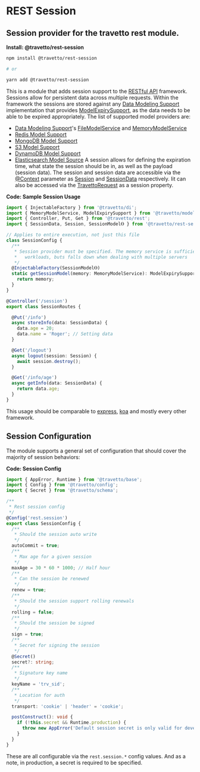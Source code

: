 <!-- This file was generated by @travetto/doc and should not be modified directly -->
<!-- Please modify https://github.com/travetto/travetto/tree/main/module/rest-session/DOC.tsx and execute "npx trv doc" to rebuild -->
# REST Session

## Session provider for the travetto rest module.

**Install: @travetto/rest-session**
```bash
npm install @travetto/rest-session

# or

yarn add @travetto/rest-session
```

This is a module that adds session support to the [RESTful API](https://github.com/travetto/travetto/tree/main/module/rest#readme "Declarative api for RESTful APIs with support for the dependency injection module.") framework.  Sessions allow for persistent data across multiple requests.  Within the framework the sessions are stored against any [Data Modeling Support](https://github.com/travetto/travetto/tree/main/module/model#readme "Datastore abstraction for core operations.") implementation that provides [ModelExpirySupport](https://github.com/travetto/travetto/tree/main/module/model/src/service/expiry.ts), as the data needs to be able to be expired appropriately.  The list of supported model providers are:
   *  [Data Modeling Support](https://github.com/travetto/travetto/tree/main/module/model#readme "Datastore abstraction for core operations.")'s [FileModelService](https://github.com/travetto/travetto/tree/main/module/model/src/provider/file.ts#L50) and [MemoryModelService](https://github.com/travetto/travetto/tree/main/module/model/src/provider/memory.ts#L53)
   *  [Redis Model Support](https://github.com/travetto/travetto/tree/main/module/model-redis#readme "Redis backing for the travetto model module.")
   *  [MongoDB Model Support](https://github.com/travetto/travetto/tree/main/module/model-mongo#readme "Mongo backing for the travetto model module.")
   *  [S3 Model Support](https://github.com/travetto/travetto/tree/main/module/model-s3#readme "S3 backing for the travetto model module.")
   *  [DynamoDB Model Support](https://github.com/travetto/travetto/tree/main/module/model-dynamodb#readme "DynamoDB backing for the travetto model module.")
   *  [Elasticsearch Model Source](https://github.com/travetto/travetto/tree/main/module/model-elasticsearch#readme "Elasticsearch backing for the travetto model module, with real-time modeling support for Elasticsearch mappings.")
A session allows for defining the expiration time, what state the session should be in, as well as the payload (session data).  The session and session data are accessible via the [@Context](https://github.com/travetto/travetto/tree/main/module/rest/src/decorator/param.ts#L38) parameter as [Session](https://github.com/travetto/travetto/tree/main/module/rest-session/src/session.ts#L18) and [SessionData](https://github.com/travetto/travetto/tree/main/module/rest-session/src/session.ts#L8) respectively.  Iit can also be accessed via the [TravettoRequest](https://github.com/travetto/travetto/tree/main/module/rest-session/src/typings.d.ts#L7) as a session property.

**Code: Sample Session Usage**
```typescript
import { InjectableFactory } from '@travetto/di';
import { MemoryModelService, ModelExpirySupport } from '@travetto/model';
import { Controller, Put, Get } from '@travetto/rest';
import { SessionData, Session, SessionModelⲐ } from '@travetto/rest-session';

// Applies to entire execution, not just this file
class SessionConfig {
  /**
   * Session provider must be specified. The memory service is sufficient for simple
   *   workloads, buts falls down when dealing with multiple servers
   */
  @InjectableFactory(SessionModelⲐ)
  static getSessionModel(memory: MemoryModelService): ModelExpirySupport {
    return memory;
  }
}

@Controller('/session')
export class SessionRoutes {

  @Put('/info')
  async storeInfo(data: SessionData) {
    data.age = 20;
    data.name = 'Roger'; // Setting data
  }

  @Get('/logout')
  async logout(session: Session) {
    await session.destroy();
  }

  @Get('/info/age')
  async getInfo(data: SessionData) {
    return data.age;
  }
}
```

This usage should be comparable to [express](https://expressjs.com), [koa](https://koajs.com/) and mostly every other framework.

## Session Configuration
The module supports a general set of configuration that should cover the majority of session behaviors:

**Code: Session Config**
```typescript
import { AppError, Runtime } from '@travetto/base';
import { Config } from '@travetto/config';
import { Secret } from '@travetto/schema';

/**
 * Rest session config
 */
@Config('rest.session')
export class SessionConfig {
  /**
   * Should the session auto write
   */
  autoCommit = true;
  /**
   * Max age for a given session
   */
  maxAge = 30 * 60 * 1000; // Half hour
  /**
   * Can the session be renewed
   */
  renew = true;
  /**
   * Should the session support rolling renewals
   */
  rolling = false;
  /**
   * Should the session be signed
   */
  sign = true;
  /**
   * Secret for signing the session
   */
  @Secret()
  secret?: string;
  /**
   * Signature key name
   */
  keyName = 'trv_sid';
  /**
   * Location for auth
   */
  transport: 'cookie' | 'header' = 'cookie';

  postConstruct(): void {
    if (!this.secret && Runtime.production) {
      throw new AppError('Default session secret is only valid for development use, please specify a config value at rest.session.secret', 'permissions');
    }
  }
}
```

These are all configurable via the `rest.session.*` config values.  And as a note, in production, a secret is required to be specified.
